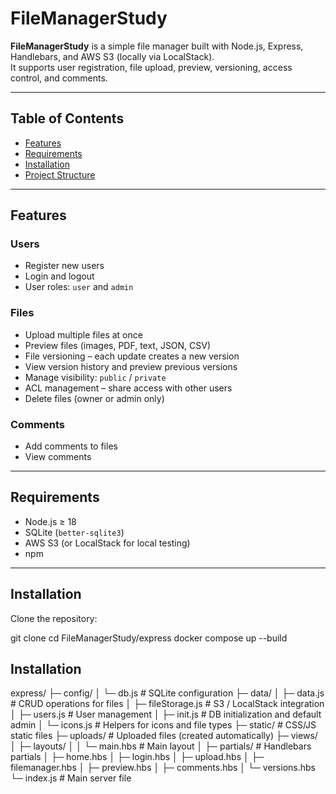 # FileManagerStudy

**FileManagerStudy** is a simple file manager built with Node.js, Express, Handlebars, and AWS S3 (locally via LocalStack).  
It supports user registration, file upload, preview, versioning, access control, and comments.

---

## Table of Contents

- [Features](#features)
- [Requirements](#requirements)
- [Installation](#installation)
- [Project Structure](#project-structure)

---

## Features

### Users
- Register new users
- Login and logout
- User roles: `user` and `admin`

### Files
- Upload multiple files at once
- Preview files (images, PDF, text, JSON, CSV)
- File versioning – each update creates a new version
- View version history and preview previous versions
- Manage visibility: `public` / `private`
- ACL management – share access with other users
- Delete files (owner or admin only)

### Comments
- Add comments to files
- View comments

---

## Requirements

- Node.js ≥ 18
- SQLite (`better-sqlite3`)
- AWS S3 (or LocalStack for local testing)
- npm

---

## Installation

Clone the repository:

git clone <repo-url>
cd FileManagerStudy/express
docker compose up --build

## Installation

express/
├─ config/
│ └─ db.js # SQLite configuration
├─ data/
│ ├─ data.js # CRUD operations for files
│ ├─ fileStorage.js # S3 / LocalStack integration
│ ├─ users.js # User management
│ ├─ init.js # DB initialization and default admin
│ └─ icons.js # Helpers for icons and file types
├─ static/ # CSS/JS static files
├─ uploads/ # Uploaded files (created automatically)
├─ views/
│ ├─ layouts/
│ │ └─ main.hbs # Main layout
│ ├─ partials/ # Handlebars partials
│ ├─ home.hbs
│ ├─ login.hbs
│ ├─ upload.hbs
│ ├─ filemanager.hbs
│ ├─ preview.hbs
│ ├─ comments.hbs
│ └─ versions.hbs
└─ index.js # Main server file


